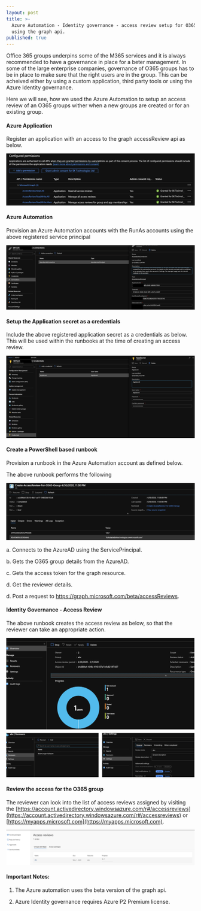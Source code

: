 ```yaml
---
layout: post
title: >-
  Azure Automation - Identity governance - access review setup for O365 groups
  using the graph api.
published: true
---
```


Office 365 groups underpins some of the M365 services and it is always recommended to have a governance in place for a beter management. In some of the large enterprise companies, governance of O365 groups has to be in place to make sure that the right users are in the group. This can be acheived either by using a custom application, third party tools or using the Azure Identity governance.

Here we will see, how we used the Azure Automation to setup an access review of an O365 groups wither when a new groups are created or for an existing group.

#### Azure Application
Register an application with an access to the graph accessReview api as below.

<img src="../images/posts/2-AzureAccessReviewPermissionForApp.png">

#### Azure Automation

Provision an Azure Automation accounts with the RunAs accounts using the above registered service principal

<img src="../images/posts/2-AzureAutomationAppConnection.png">


#### Setup the Application secret as a credentials

Include the above registered application secret as a credentials as below. This will be used within the runbooks at the time of creating an access review.

<img src="../images/posts/2-AzureAutomationAppSecretCredentials.png">

#### Create a PowerShell based runbook 

Provision a runbook in the Azure Automation account as defined below.

<script src="https://gist.github.com/clientbala/8650603e95b5a810b5793321eb31142b.js"></script>

The above runbook performs the following

<img src="../images/posts/2-AzureRunbookAccessReviewExecution.png">

a. Connects to the AzureAD using the ServicePrincipal.

b. Gets the O365 group details from the AzureAD.

c. Gets the access token for the graph resource.

d. Get the reviewer details.

d. Post a request to https://graph.microsoft.com/beta/accessReviews.

#### Identity Governance - Access Review 

The above runbook creates the access review as below, so that the reviewer can take an appropriate action.

<img src="../images/posts/2-AccessReview-Output.png">

#### Review the access for the O365 group

The reviewer can look into the list of access reviews assigned by visiting the [https://account.activedirectory.windowsazure.com/r#/accessreviews](https://account.activedirectory.windowsazure.com/r#/accessreviews) or [https://myapps.microsoft.com](https://myapps.microsoft.com).


<img src="../images/posts/2-AccessReview-Application.png">

#### Important Notes:

1. The Azure automation uses the beta version of the graph api.

2. Azure Identity governance requires Azure P2 Premium license.
